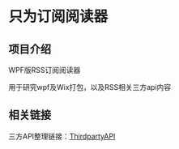 # 只为订阅阅读器

## 项目介绍
 
WPF版RSS订阅阅读器

用于研究wpf及Wix打包，以及RSS相关三方api内容

## 相关链接

三方API整理链接：[ThirdpartyAPI](docs/ThirdpartyAPI.md)